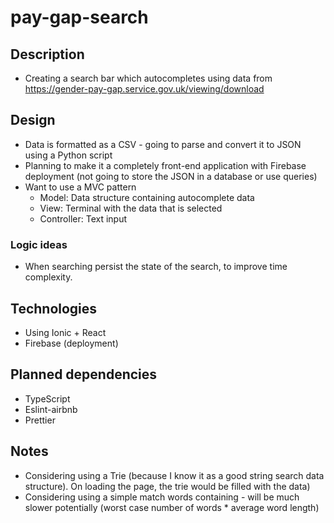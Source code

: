 # pay-gap-search
## Description
- Creating a search bar which autocompletes using data from https://gender-pay-gap.service.gov.uk/viewing/download

## Design
- Data is formatted as a CSV - going to parse and convert it to JSON using a Python script
- Planning to make it a completely front-end application with Firebase deployment (not going to store the JSON in a database or use queries)
- Want to use a MVC pattern
  - Model: Data structure containing autocomplete data
  - View: Terminal with the data that is selected
  - Controller: Text input
### Logic ideas
- When searching persist the state of the search, to improve time complexity.

## Technologies
- Using Ionic + React
- Firebase (deployment)

## Planned dependencies
- TypeScript
- Eslint-airbnb
- Prettier

## Notes
- Considering using a Trie (because I know it as a good string search data structure). On loading the page, the trie would be filled with the data)
- Considering using a simple match words containing - will be much slower potentially (worst case number of words * average word length)
